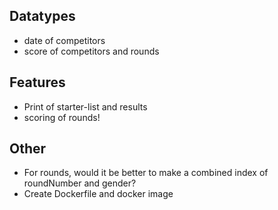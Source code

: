 ## Datatypes

- date of competitors
- score of competitors and rounds

## Features

- Print of starter-list and results
- scoring of rounds!

## Other

- For rounds, would it be better to make a combined index of roundNumber and gender?
- Create Dockerfile and docker image